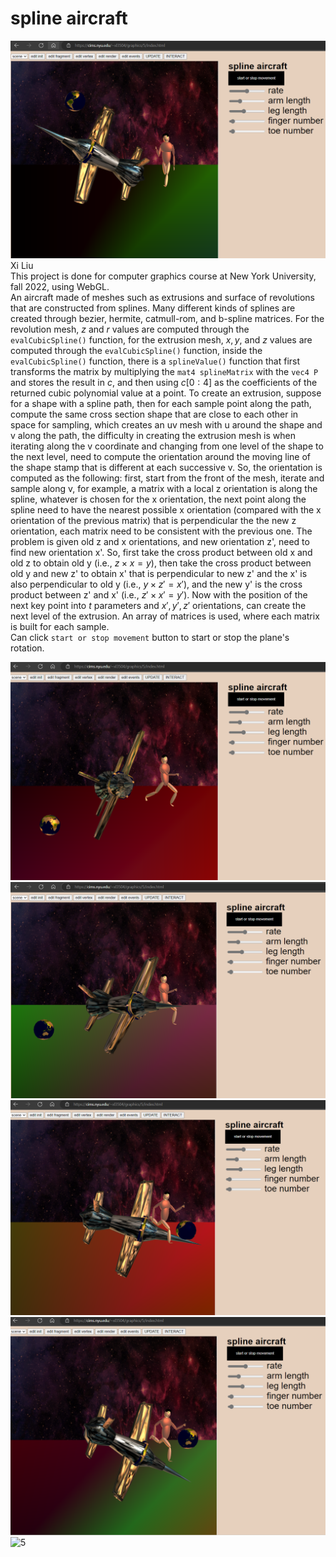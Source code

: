 # spline aircraft

![0](img/0.png)
Xi Liu<br>
This project is done for computer graphics course at New York University, fall 2022, using WebGL.<br>
An aircraft made of meshes such as extrusions and surface of revolutions that are constructed from splines. Many different kinds of splines are created through bezier, hermite, catmull-rom, and b-spline matrices. For the revolution mesh, $z$ and $r$ values are computed through the ```evalCubicSpline()``` function, for the extrusion mesh, $x, y$, and $z$ values are computed through the ```evalCubicSpline()``` function, inside the ```evalCubicSpline()``` function, there is a ```splineValue()``` function that first transforms the matrix by multiplying the ```mat4 splineMatrix``` with the ```vec4 P``` and stores the result in $c$, and then using $c[0 : 4]$ as the coefficients of the returned cubic polynomial value at a point. To create an extrusion, suppose for a shape with a spline path, then for each sample point along the path, compute the same cross section shape that are close to each other in space for sampling, which creates an uv mesh with u around the shape and v along the path, the difficulty in creating the extrusion mesh is when iterating along the v coordinate and changing from one level of the shape to the next level, need to compute the orientation around the moving line of the shape stamp that is different at each successive v. So, the orientation is computed as the following: first, start from the front of the mesh, iterate and sample along v, for example, a matrix with a local z orientation is along the spline, whatever is chosen for the x orientation, the next point along the spline need to have the nearest possible x orientation (compared with the x orientation of the previous matrix) that is perpendicular the the new z orientation, each matrix need to be consistent with the previous one. The problem is given old z and x orientations, and new orientation z', need to find new orientation x'. So, first take the cross product between old x and old z to obtain old y (i.e., $z \times x = y$), then take the cross product between old y and new z' to obtain x' that is perpendicular to new z' and the x' is also perpendicular to old y (i.e., $y \times z' = x'$), and the new y' is the cross product between z' and x' (i.e., $z' \times x' = y'$). Now with the position of the next key point into $t$ parameters and $x', y', z'$ orientations, can create the next level of the extrusion. An array of matrices is used, where each matrix is built for each sample. <br>
Can click ```start or stop movement``` button to start or stop the plane's rotation.

![1](img/1.png)
![2](img/2.png)
![3](img/3.png)
![4](img/4.png)
![5](img/5.png)
